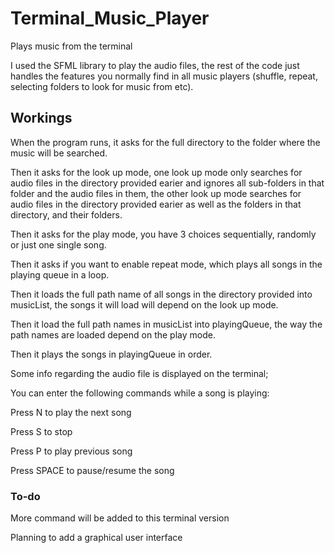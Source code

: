 # Terminal_Music_Player
Plays music from the terminal

I used the SFML library to play the audio files, the rest of the code just handles the features you normally find in all music players (shuffle, repeat, selecting folders to look for music from etc).

## Workings
When the program runs, it asks for the full directory to the folder where the music will be searched.

Then it asks for the look up mode, one look up mode only searches for audio files in the directory provided earier and ignores all sub-folders in that folder and the audio files in them, the other look up mode searches for audio files in the directory provided earier as well as the folders in that directory, and their folders.

Then it asks for the play mode, you have 3 choices sequentially, randomly or just one single song.

Then it asks if you want to enable repeat mode, which plays all songs in the playing queue in a loop.

Then it loads the full path name of all songs in the directory provided into musicList, the songs it will load will depend on the look up mode.

Then it load the full path names in musicList into playingQueue, the way the path names are loaded depend on the play mode.

Then it plays the songs in playingQueue in order.

Some info regarding the audio file is displayed on the terminal;


You can enter the following commands while a song is playing:

Press N to play the next song

Press S to stop

Press P to play previous song

Press SPACE to pause/resume the song

### To-do
More command will be added to this terminal version

Planning to add a graphical user interface
